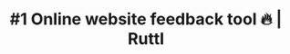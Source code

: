 ---
name: ruttl
host: ruttl.com
origin: https://ruttl.com
pathname: /
search: ''
href: https://ruttl.com/
title: '#1 Online website feedback tool 🔥 | Ruttl'
ogTitle: '#1 Online website feedback tool 🔥 | Ruttl'
twitterTitle: '#1 Online website feedback tool 🔥 | Ruttl'
description: >-
  A website feedback tool that allows you to leave comments on a live website
  and make real-time edits so you can give precise change-values to the
  developers.
ogDescription: >-
  A website feedback tool that allows you to leave comments on a live website
  and make real-time edits so you can give precise change-values to the
  developers.
image: https://ruttl.com/assets/img/ruttl-social.png
ogImage: https://ruttl.com/assets/img/ruttl-social.png
twitterImage: ''
keywords: ''

---